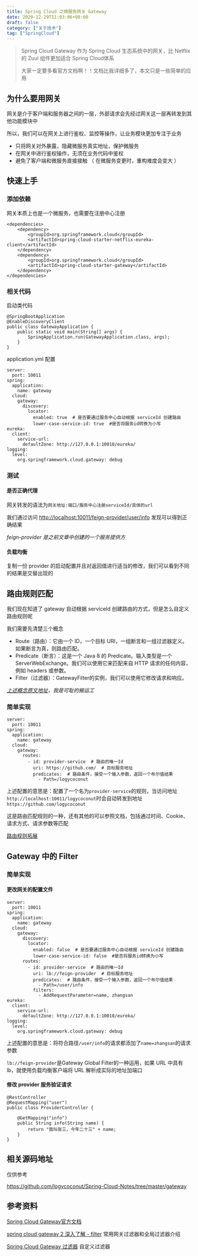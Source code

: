 ```yaml
---
title: Spring Cloud 之微服务网关 Gateway
date: 2020-12-29T11:03:06+08:00
draft: false
category: ["关于技术"]
tag: ["SpringCloud"]
---
```


> Spring Cloud Gateway 作为 Spring Cloud 生态系统中的网关，比 Netflix 的 Zuul 组件更加适合 Spring Cloud体系
>
> 大家一定要多看官方文档啊！！文档比我详细多了，本文只是一些简单的应用

## 为什么要用网关

网关是介于客户端和服务器之间的一层，外部请求会先经过网关这一层再转发到其他功能模块中

所以，我们可以在网关上进行鉴权、监控等操作，让业务模块更加专注于业务

- 只将网关对外暴露，隐藏微服务真实地址，保护微服务
- 在网关中进行鉴权操作，无须在业务代码中鉴权
- 避免了客户端和微服务直接接触 （ 在微服务变更时，重构难度会变大 ）

## 快速上手

### 添加依赖

网关本质上也是一个微服务，也需要在注册中心注册

```
<dependencies>
    <dependency>
        <groupId>org.springframework.cloud</groupId>
        <artifactId>spring-cloud-starter-netflix-eureka-client</artifactId>
    </dependency>
    <dependency>
        <groupId>org.springframework.cloud</groupId>
        <artifactId>spring-cloud-starter-gateway</artifactId>
    </dependency>
</dependencies>
```

### 相关代码

启动类代码

```
@SpringBootApplication
@EnableDiscoveryClient
public class GatewayApplication {
    public static void main(String[] args) {
        SpringApplication.run(GatewayApplication.class, args);
    }
}
```

application.yml 配置

```
server:
  port: 10011
spring:
  application:
    name: gateway
  cloud:
    gateway:
      discovery:
        locator:
          enabled: true  # 是否要通过服务中心自动根据 serviceId 创建路由
          lower-case-service-id: true  #是否将服务id转换为小写
eureka:
  client:
    service-url:
      defaultZone: http://127.0.0.1:10010/eureka/
logging:
  level:
    org.springframework.cloud.gateway: debug
```

### 测试

#### 是否正确代理

网关转发的语法为`网关地址:端口/服务中心注册serviceId/具体的url`

我们通过访问 <http://localhost:10011/feign-provider/user/info> 发现可以得到正确结果

_feign-provider 是之前文章中创建的一个服务提供方_

#### 负载均衡

复制一份 provider 的启动配置并且对返回值进行适当的修改，我们可以看到不同的结果是交替出现的

## 路由规则匹配

我们现在知道了 gateway 自动根据 serviceId 创建路由的方式，但是怎么自定义路由规则呢

我们需要先清楚三个概念

- Route（路由）：它由一个 ID，一个目标 URI，一组断言和一组过滤器定义。如果断言为真，则路由匹配。
- Predicate（断言）：这是一个 Java 8 的 Predicate。输入类型是一个 ServerWebExchange。我们可以使用它来匹配来自 HTTP 请求的任何内容，例如 headers 或参数。
- Filter（过滤器）：GatewayFilter的实例，我们可以使用它修改请求和响应。

_[上述概念原文地址](https://cloud.spring.io/spring-cloud-gateway/reference/html/#glossary)，我是可耻的搬运工_

### 简单实现

```
server:
  port: 10011
spring:
  application:
    name: gateway
  cloud:
    gateway:
      routes:
        - id: provider-service  # 路由的唯一Id
          uri: https://github.com/  # 目标服务地址
          predicates:  # 路由条件，接受一个输入参数，返回一个布尔值结果
            - Path=/logycoconut
```

上述配置的意思是：配置了一个名为`provider-service`的规则，当访问地址`http://localhost:10011/logycoconut`时会自动转发到地址`https://github.com/logycoconut`

这是路由匹配规则的一种，还有其他的可以参照文档，包括通过时间、Cookie、请求方式、请求参数等匹配

[路由规则拓展](https://cloud.spring.io/spring-cloud-gateway/reference/html/#gateway-request-predicates-factories)

## Gateway 中的 Filter

### 简单实现

#### 更改网关的配置文件

```
server:
  port: 10011
spring:
  application:
    name: gateway
  cloud:
    gateway:
      discovery:
        locator:
          enabled: false  # 是否要通过服务中心自动根据 serviceId 创建路由
          lower-case-service-id: false  #是否将服务id转换为小写
      routes:
        - id: provider-service  # 路由的唯一Id
          uri: lb://feign-provider  # 目标服务地址
          predicates:  # 路由条件，接受一个输入参数，返回一个布尔值结果
            - Path=/user/info
          filters:
            - AddRequestParameter=name, zhangsan
eureka:
  client:
    service-url:
      defaultZone: http://127.0.0.1:10010/eureka/
logging:
  level:
    org.springframework.cloud.gateway: debug
```

上述配置的意思是：将符合路径`/user/info`的请求都添加了`name=zhangsan`的请求参数

`lb://feign-provider`是Gateway Global Filter的一种运用，如果 URL 中具有 lb，就使用负载均衡客户端将 URL 解析成实际的地址加端口

#### 修改 provider 服务验证请求

```
@RestController
@RequestMapping("user")
public class ProviderController {

    @GetMapping("info")
    public String info(String name) {
        return "我叫张三，今年二十三" + name;
    }
}
```

## 相关源码地址

仅供参考

<https://github.com/logycoconut/Spring-Cloud-Notes/tree/master/gateway>

## 参考资料

[Spring Cloud Gateway官方文档](https://cloud.spring.io/spring-cloud-gateway/reference/html/)

[spring cloud gateway 2 深入了解 - filter](https://www.jianshu.com/p/5e40bbc95eb9)  常用网关过滤器和全局过滤器介绍

[Spring Cloud Gateway 过滤器](https://www.haoyizebo.com/posts/1e919f7d/)  自定义过滤器
